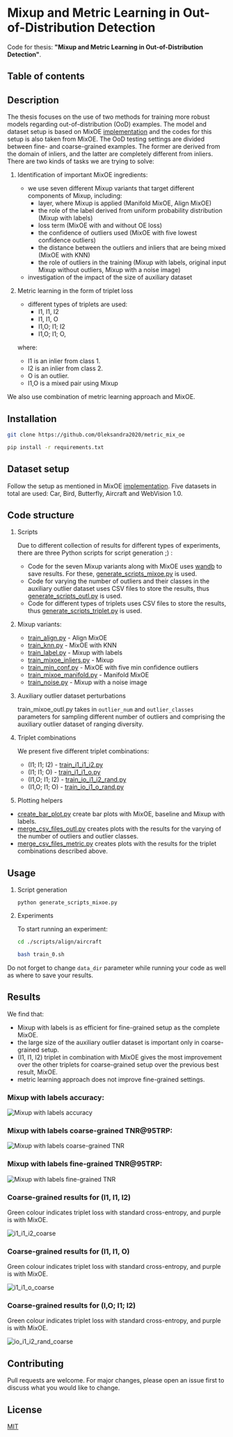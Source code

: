 # Mixup and Metric Learning in Out-of-Distribution Detection

Code for thesis: **"Mixup and Metric Learning in Out-of-Distribution Detection"**.

## Table of contents

## Description

The thesis focuses on the use of two methods for training more robust models regarding out-of-distribution (OoD) examples. The model and dataset setup is based on MixOE [implementation](https://github.com/zjysteven/MixOE) and the codes for this setup is also taken from MixOE. The OoD testing settings are divided between fine- and coarse-grained examples. The former are derived from the domain of inliers, and the latter are completely different from inliers. There are two kinds of tasks we are trying to solve:

1. Identification of important MixOE ingredients:
    - we use seven different Mixup variants that target different components of Mixup, including:
        - layer, where Mixup is applied (Manifold MixOE, Align MixOE)
        - the role of the label derived from uniform probability distribution (Mixup with labels)
        - loss term (MixOE  with and without OE loss)
        - the confidence of outliers used (MixOE with five lowest confidence outliers)
        - the distance between the outliers and inliers that are being mixed (MixOE with KNN)
        - the role of outliers in the training (Mixup with labels, original input Mixup without outliers, Mixup with a noise image)
    - investigation of the impact of the size of auxiliary dataset 

2. Metric learning in the form of triplet loss
    - different types of triplets are used:
        - I1, I1, I2
        - I1, I1, O
        - I1,O; I1; I2
        - I1,O; I1; O,

    where:
    - I1 is an inlier from class 1.
    - I2 is an inlier from class 2.
    - O is an outlier.
    - I1,O is a mixed pair using Mixup

We also use combination of metric learning approach and MixOE.

## Installation

```bash
git clone https://github.com/Oleksandra2020/metric_mix_oe

pip install -r requirements.txt
```

## Dataset setup

Follow the setup as mentioned in MixOE [implementation](https://github.com/zjysteven/MixOE/blob/main/data/README.md). Five datasets in total are used: Car, Bird, Butterfly, Aircraft and WebVision 1.0.

## Code structure

1. Scripts

    Due to different collection of results for different types of experiments, there are three Python scripts for script generation ;) :
     - Code for the seven Mixup variants along with MixOE uses [wandb](https://wandb.ai/site) to save results. For these, [generate_scripts_mixoe.py](script_generators/generate_scripts_mixoe.py) is used.
     - Code for varying the number of outliers and their classes in the auxiliary outlier dataset uses CSV files to store the results, thus [generate_scripts_outl.py](script_generators/generate_scripts_outl.py) is used.
     - Code for different types of triplets uses CSV files to store the results, thus [generate_scripts_triplet.py](script_generators/generate_scripts_triplet.py) is used.

2. Mixup variants:

    - [train_align.py](train/train_align.py) - Align MixOE
    - [train_knn.py](train/train_knn.py) - MixOE with KNN
    - [train_label.py](train/train_label.py) - Mixup with labels
    - [train_mixoe_inliers.py](train/train_mixoe_inliers.py) - Mixup
    - [train_min_conf.py](train/train_min_conf.py) - MixOE with five min confidence outliers
    - [train_mixoe_manifold.py](train/train_mixoe_manifold.py) - Manifold MixOE
    - [train_noise.py](train/train_noise.py) - Mixup with a noise image

3. Auxiliary outlier dataset perturbations

    train_mixoe_outl.py takes in ```outlier_num``` and ```outlier_classes``` parameters for sampling different number of outliers and comprising the auxiliary outlier dataset of ranging diversity.

4. Triplet combinations

    We present five different triplet combinations:
    - (I1; I1; I2) - [train_i1_i1_i2.py](train/train_triplet_i1_i1_i2.py)
    - (I1; I1; O) - [train_i1_i1_o.py](train/train_triplet_i1_i1_o.py)
    - (I1,O; I1; I2) - [train_io_i1_i2_rand.py](train/train_triplet_io_i1_i2_rand.py)
    - (I1,O; I1; O) - [train_io_i1_o_rand.py](train/train_triplet_io_i1_o_rand.py)

5. Plotting helpers

- [create_bar_plot.py](plot_funcs/create_bar_plot.py) create bar plots with MixOE, baseline and Mixup with labels.
- [merge_csv_files_outl.py](plot_funcs/merge_csv_files_outl.py) creates plots with the results for the varying of the number of outliers and outlier classes.
- [merge_csv_files_metric.py](plot_funcs/merge_csv_files_metric.py) creates plots with the results for the triplet combinations described above.


## Usage

1. Script generation

    ```
    python generate_scripts_mixoe.py
    ```

2. Experiments

    To start running an experiment:

    ```bash
    cd ./scripts/align/aircraft

    bash train_0.sh
    ```

Do not forget to change ```data_dir``` parameter while running your code as well as where to save your results.

## Results

We find that:
- Mixup with labels is as efficient for fine-grained setup as the complete MixOE.
- the large size of the auxiliary outlier dataset is important only in coarse-grained setup.
- (I1, I1, I2) triplet in combination with MixOE gives the most improvement over the other triplets for coarse-grained setup over the previous best result, MixOE.
- metric learning approach does not improve fine-grained settings.

### Mixup with labels accuracy:
![Mixup with labels accuracy](media/label_mix_acc_10.png)

### Mixup with labels coarse-grained TNR@95TRP:
![Mixup with labels coarse-grained TNR](media/label_mix_coarse_10.png)

### Mixup with labels fine-grained TNR@95TRP:
![Mixup with labels fine-grained TNR](media/label_mix_fine_10.png)


### Coarse-grained results for (I1, I1, I2)

Green colour indicates triplet loss with standard cross-entropy, and purple is with MixOE.

![i1_i1_i2_coarse](media/coarse_all_i1_i1_i2.png)

### Coarse-grained results for (I1, I1, O)

Green colour indicates triplet loss with standard cross-entropy, and purple is with MixOE.

![i1_i1_o_coarse](media/coarse_all_i1_i1_o.png)

### Coarse-grained results for (I,O; I1; I2)

Green colour indicates triplet loss with standard cross-entropy, and purple is with MixOE.

![io_i1_i2_rand_coarse](media/coarse_all_io_i1_i2_rand.png)

## Contributing

Pull requests are welcome. For major changes, please open an issue first
to discuss what you would like to change.


## License

[MIT](https://choosealicense.com/licenses/mit/)